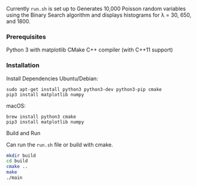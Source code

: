 Currently `run.sh` is set up to Generates 10,000 Poisson random variables using the Binary Search algorithm and displays histograms for λ = 30, 650, and 1800.

### Prerequisites

Python 3 with matplotlib
CMake
C++ compiler (with C++11 support)

### Installation

Install Dependencies
Ubuntu/Debian:
```bs
sudo apt-get install python3 python3-dev python3-pip cmake
pip3 install matplotlib numpy
```
macOS:
```bs
brew install python3 cmake
pip3 install matplotlib numpy
```

Build and Run

Can run the `run.sh` file or build with cmake.
```bash
mkdir build
cd build
cmake ..
make
./main
```
